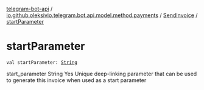 [telegram-bot-api](../../index.md) / [io.github.oleksivio.telegram.bot.api.model.method.payments](../index.md) / [SendInvoice](index.md) / [startParameter](./start-parameter.md)

# startParameter

`val startParameter: `[`String`](https://kotlinlang.org/api/latest/jvm/stdlib/kotlin/-string/index.html)

start_parameter String Yes Unique deep-linking parameter that can be used to generate this invoice when used as
a start parameter

